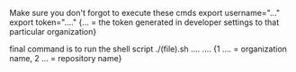 Make sure you don't forgot to execute these cmds
export username="..."
export token="...."    {... = the token generated in developer settings to that particular organization}

final command is to run the shell script  ./(file).sh .... ....   {1 .... = organization name, 2 ... = repository name}
